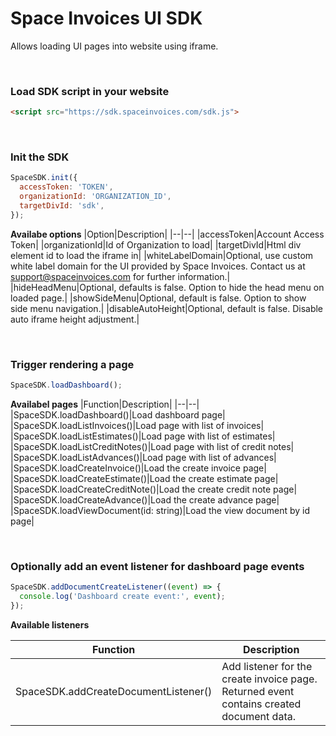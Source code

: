 # Space Invoices UI SDK

Allows loading UI pages into website using iframe.

<br>

### Load SDK script in your website

```html
<script src="https://sdk.spaceinvoices.com/sdk.js">
```

<br>

### Init the SDK

```js
SpaceSDK.init({
  accessToken: 'TOKEN',
  organizationId: 'ORGANIZATION_ID',
  targetDivId: 'sdk',
});
```

**Availabe options**
|Option|Description|
|--|--|
|accessToken|Account Access Token|
|organizationId|Id of Organization to load|
|targetDivId|Html div element id to load the iframe in|
|whiteLabelDomain|Optional, use custom white label domain for the UI provided by Space Invoices. Contact us at support@spaceinvoices.com for further information.|
|hideHeadMenu|Optional, defaults is false. Option to hide the head menu on loaded page.|
|showSideMenu|Optional, default is false. Option to show side menu navigation.|
|disableAutoHeight|Optional, default is false. Disable auto iframe height adjustment.|

<br>

### Trigger rendering a page

```js
SpaceSDK.loadDashboard();
```

**Availabel pages**
|Function|Description|
|--|--|
|SpaceSDK.loadDashboard()|Load dashboard page|
|SpaceSDK.loadListInvoices()|Load page with list of invoices|
|SpaceSDK.loadListEstimates()|Load page with list of estimates|
|SpaceSDK.loadListCreditNotes()|Load page with list of credit notes|
|SpaceSDK.loadListAdvances()|Load page with list of advances|
|SpaceSDK.loadCreateInvoice()|Load the create invoice page|
|SpaceSDK.loadCreateEstimate()|Load the create estimate page|
|SpaceSDK.loadCreateCreditNote()|Load the create credit note page|
|SpaceSDK.loadCreateAdvance()|Load the create advance page|
|SpaceSDK.loadViewDocument(id: string)|Load the view document by id page|

<br>

### Optionally add an event listener for dashboard page events

```js
SpaceSDK.addDocumentCreateListener((event) => {
  console.log('Dashboard create event:', event);
});
```

**Available listeners**

|Function|Description|
|--|--|
|SpaceSDK.addCreateDocumentListener()|Add listener for the create invoice page. Returned event contains created document data.|